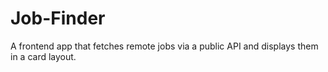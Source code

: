 # Job-Finder
A frontend app that fetches remote jobs via a public API and displays them in a card layout.

